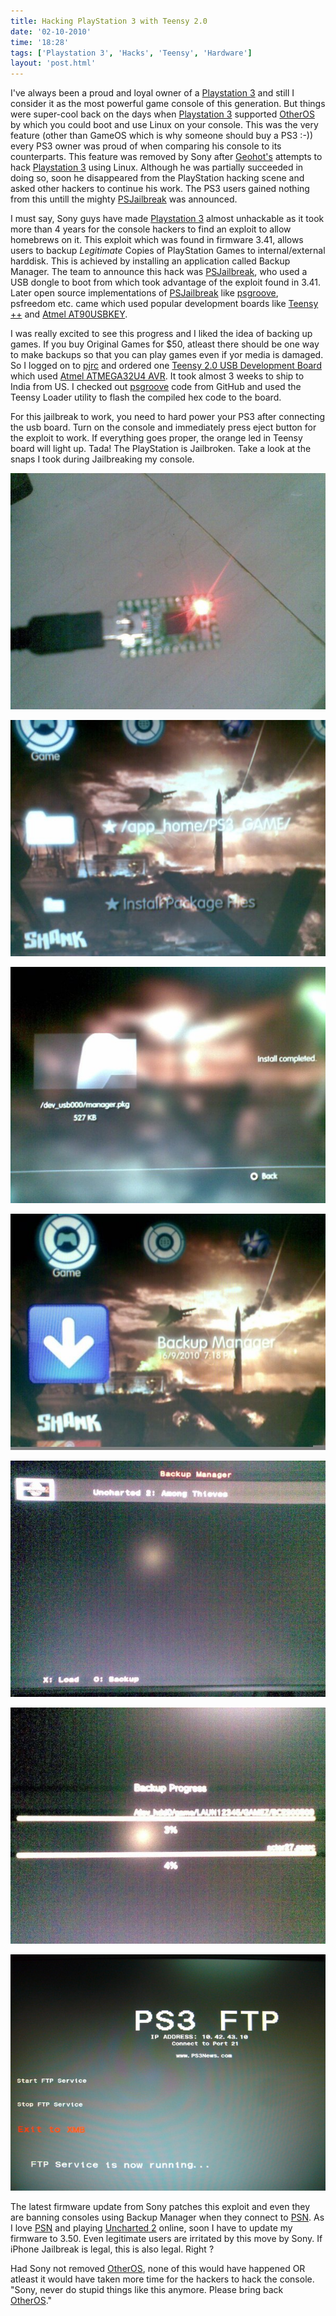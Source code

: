 ```yaml
---
title: Hacking PlayStation 3 with Teensy 2.0
date: '02-10-2010'
time: '18:28'
tags: ['Playstation 3', 'Hacks', 'Teensy', 'Hardware']
layout: 'post.html'
---
```


I've always been a proud and loyal owner of a [Playstation 3](http://en.wikipedia.org/wiki/PlayStation_3) and still I consider it as the most powerful game console of this generation. But things were super-cool back on the days when [Playstation 3](http://en.wikipedia.org/wiki/PlayStation_3) supported [OtherOS](http://en.wikipedia.org/wiki/OtherOS) by which you could boot and use Linux on your console. This was the very feature (other than GameOS which is why someone should buy a PS3 :-)) every PS3 owner was proud of when comparing his console to its counterparts. This feature was removed by Sony after [Geohot's](http://en.wikipedia.org/wiki/George_Hotz) attempts to hack [Playstation 3](http://en.wikipedia.org/wiki/PlayStation_3) using Linux. Although he was partially succeeded in doing so, soon he disappeared from the PlayStation hacking scene and asked other hackers to continue his work. The PS3 users gained nothing from this untill the mighty [PSJailbreak](http://psjailbreak.com) was announced.

I must say, Sony guys have made [Playstation 3](http://en.wikipedia.org/wiki/PlayStation_3) almost unhackable as it took more than 4 years for the console hackers to find an exploit to allow homebrews on it. This exploit which was found in firmware 3.41, allows users to backup *Legitimate* Copies of PlayStation Games to internal/external harddisk. This is achieved by installing an application called Backup Manager. The team to announce this hack was [PSJailbreak](http://psjailbreak.com), who used a USB dongle to boot from which took advantage of the exploit found in 3.41. Later open source implementations of [PSJailbreak](http://psjailbreak.com) like [psgroove](http://github.com/psgroove/psgroove), psfreedom etc. came which used popular development boards like [Teensy ++](http://www.pjrc.com/store/teensypp.html) and [Atmel AT90USBKEY](http://www.atmel.com/dyn/products/tools_card.asp?tool_id=3879).

I was really excited to see this progress and I liked the idea of backing up games. If you buy Original Games for $50, atleast there should be one way to make backups so that you can play games even if yor media is damaged. So I logged on to [pjrc](http://pjrc.com) and ordered one [Teensy 2.0 USB Development Board](http://www.pjrc.com/teensy/) which used [Atmel ATMEGA32U4 AVR](http://www.atmel.com/dyn/products/product_card.asp?part_id=4317). It took almost 3 weeks to ship to India from US. I checked out [psgroove](http://github.com/psgroove/psgroove) code from GitHub and used the Teensy Loader utility to flash the compiled hex code to the board.

For this jailbreak to work, you need to hard power your PS3 after connecting the usb board. Turn on the console and immediately press eject button for the exploit to work. If everything goes proper, the orange led in Teensy board will light up. Tada! The PlayStation is Jailbroken. Take a look at the snaps I took during Jailbreaking my console.

![Flashed Teensy](/images/posts/2010-10-02-hacking-playstation3-with-teensy/teensy_loaded.jpg)

![Exploited](/images/posts/2010-10-02-hacking-playstation3-with-teensy/exploited.jpg)

![Installing](/images/posts/2010-10-02-hacking-playstation3-with-teensy/installing.jpg)

![Backup Manager](/images/posts/2010-10-02-hacking-playstation3-with-teensy/backup_manager.jpg)

![Backup Manager Page](/images/posts/2010-10-02-hacking-playstation3-with-teensy/bm_screen.jpg)

![Backing up Uncharted](/images/posts/2010-10-02-hacking-playstation3-with-teensy/backing_up.jpg)

![FTP Server](/images/posts/2010-10-02-hacking-playstation3-with-teensy/ftp_server.jpg)

The latest firmware update from Sony patches this exploit and even they are banning consoles using Backup Manager when they connect to [PSN](http://en.wikipedia.org/wiki/PlayStation_Network). As I love [PSN](http://en.wikipedia.org/wiki/PlayStation_Network) and playing [Uncharted 2](http://en.wikipedia.org/wiki/Uncharted_2:_Among_Thieves) online, soon I have to update my firmware to 3.50. Even legitimate users are irritated by this move by Sony. If iPhone Jailbreak is legal, this is also legal. Right ?

Had Sony not removed [OtherOS](http://en.wikipedia.org/wiki/OtherOS), none of this would have happened OR atleast it would have taken more time for the hackers to hack the console. "Sony, never do stupid things like this anymore. Please bring back [OtherOS](http://en.wikipedia.org/wiki/OtherOS)." 
